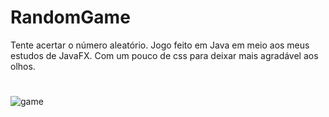 # RandomGame
Tente acertar o número aleatório.
Jogo feito em Java em meio aos meus estudos de JavaFX.
Com um pouco de css para deixar mais agradável aos olhos.
#

![game](https://user-images.githubusercontent.com/90485265/165539098-8d6aa8d4-334d-47a4-a1cf-6acac46af59e.png)
